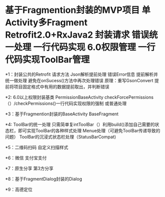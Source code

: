 # 基于Fragmention封装的MVP项目 单Activity多Fragment  Retrofit2.0+RxJava2 封装请求 错误统一处理  一行代码实现 6.0权限管理 一行代码实现ToolBar管理

*1：封装公共的Retrofit 请求方法 Json解析提前处理 错误Error信息 提前解析并统一做处理 避免在onSucess()方法中再次处理错误
原理：重写GsonConvert 提前将项目固定格式中有用的数据提前取出，并判断错误

*2: 6.0以上权限封装基类 PermissionBaseActivity checkForcePermissions（）/checkPermissions()一行代码实现权限的强制 或普通处理

*3：基于Fragmention封装的BaseActivity  BaseFragment

*4: ToolBar的统一处理 只需简单复intToolBar（）利用build()添加自己需要的状态栏，即可实现ToolBar的各种样式处理 Menue处理（可避免ToolBar传递导致的问题）  ToolBar的沉浸式状态栏处理（StatusBarCompat)

*5：二维码扫码 自定义扫描样式

*6：微信 支付宝支付

*7：原生分享 第3方分享

*8：基于FragmentDialog封装的Dialog 

*9：高德定位 
